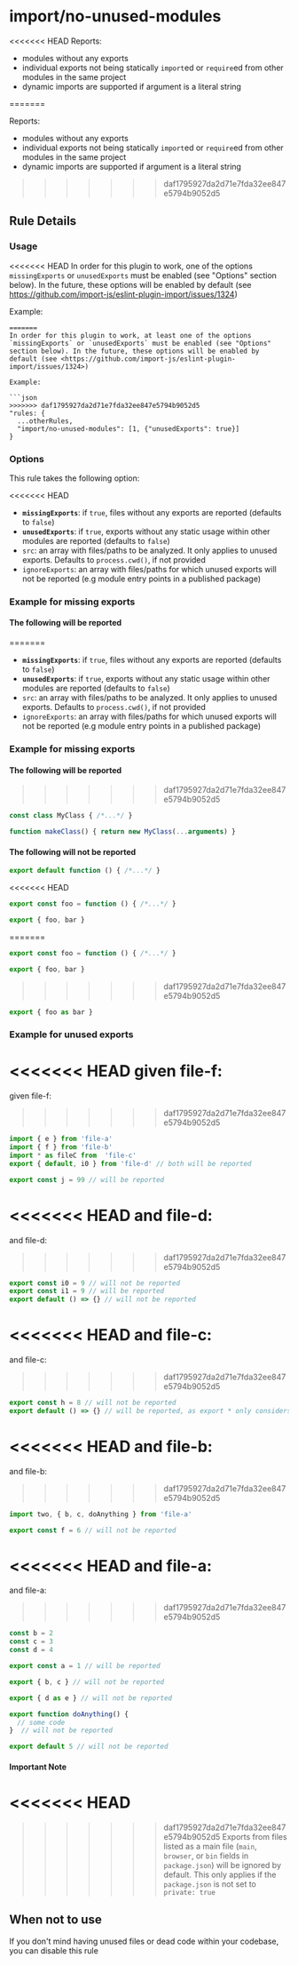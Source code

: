 # import/no-unused-modules

<<<<<<< HEAD
Reports:
  - modules without any exports
  - individual exports not being statically `import`ed or `require`ed from other modules in the same project
  - dynamic imports are supported if argument is a literal string

=======
<!-- end auto-generated rule header -->

Reports:

 - modules without any exports
 - individual exports not being statically `import`ed or `require`ed from other modules in the same project
 - dynamic imports are supported if argument is a literal string
>>>>>>> daf1795927da2d71e7fda32ee847e5794b9052d5

## Rule Details

### Usage

<<<<<<< HEAD
In order for this plugin to work, one of the options `missingExports` or `unusedExports` must be enabled (see "Options" section below). In the future, these options will be enabled by default (see https://github.com/import-js/eslint-plugin-import/issues/1324)

Example:
```
=======
In order for this plugin to work, at least one of the options `missingExports` or `unusedExports` must be enabled (see "Options" section below). In the future, these options will be enabled by default (see <https://github.com/import-js/eslint-plugin-import/issues/1324>)

Example:

```json
>>>>>>> daf1795927da2d71e7fda32ee847e5794b9052d5
"rules: {
  ...otherRules,
  "import/no-unused-modules": [1, {"unusedExports": true}]
}
```

### Options

This rule takes the following option:

<<<<<<< HEAD
- **`missingExports`**: if `true`, files without any exports are reported (defaults to `false`)
- **`unusedExports`**: if `true`, exports without any static usage within other modules are reported (defaults to `false`)
- `src`: an array with files/paths to be analyzed. It only applies to unused exports. Defaults to `process.cwd()`, if not provided
- `ignoreExports`: an array with files/paths for which unused exports will not be reported (e.g module entry points in a published package)


### Example for missing exports
#### The following will be reported
=======
 - **`missingExports`**: if `true`, files without any exports are reported (defaults to `false`)
 - **`unusedExports`**: if `true`, exports without any static usage within other modules are reported (defaults to `false`)
 - `src`: an array with files/paths to be analyzed. It only applies to unused exports. Defaults to `process.cwd()`, if not provided
 - `ignoreExports`: an array with files/paths for which unused exports will not be reported (e.g module entry points in a published package)

### Example for missing exports

#### The following will be reported

>>>>>>> daf1795927da2d71e7fda32ee847e5794b9052d5
```js
const class MyClass { /*...*/ }

function makeClass() { return new MyClass(...arguments) }
```

#### The following will not be reported

```js
export default function () { /*...*/ }
```
<<<<<<< HEAD
```js
export const foo = function () { /*...*/ }
```
```js
export { foo, bar }
```
=======

```js
export const foo = function () { /*...*/ }
```

```js
export { foo, bar }
```

>>>>>>> daf1795927da2d71e7fda32ee847e5794b9052d5
```js
export { foo as bar }
```

### Example for unused exports
<<<<<<< HEAD
given file-f:
=======

given file-f:

>>>>>>> daf1795927da2d71e7fda32ee847e5794b9052d5
```js
import { e } from 'file-a'
import { f } from 'file-b'
import * as fileC from  'file-c'
export { default, i0 } from 'file-d' // both will be reported

export const j = 99 // will be reported
```
<<<<<<< HEAD
and file-d:
=======

and file-d:

>>>>>>> daf1795927da2d71e7fda32ee847e5794b9052d5
```js
export const i0 = 9 // will not be reported
export const i1 = 9 // will be reported
export default () => {} // will not be reported
```
<<<<<<< HEAD
and file-c:
=======

and file-c:

>>>>>>> daf1795927da2d71e7fda32ee847e5794b9052d5
```js
export const h = 8 // will not be reported
export default () => {} // will be reported, as export * only considers named exports and ignores default exports
```
<<<<<<< HEAD
and file-b:
=======

and file-b:

>>>>>>> daf1795927da2d71e7fda32ee847e5794b9052d5
```js
import two, { b, c, doAnything } from 'file-a'

export const f = 6 // will not be reported
```
<<<<<<< HEAD
and file-a:
=======

and file-a:

>>>>>>> daf1795927da2d71e7fda32ee847e5794b9052d5
```js
const b = 2
const c = 3
const d = 4

export const a = 1 // will be reported

export { b, c } // will not be reported

export { d as e } // will not be reported

export function doAnything() {
  // some code
}  // will not be reported

export default 5 // will not be reported
```

#### Important Note
<<<<<<< HEAD
=======

>>>>>>> daf1795927da2d71e7fda32ee847e5794b9052d5
Exports from files listed as a main file (`main`, `browser`, or `bin` fields in `package.json`) will be ignored by default. This only applies if the `package.json` is not set to `private: true`

## When not to use

If you don't mind having unused files or dead code within your codebase, you can disable this rule
